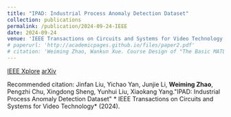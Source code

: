 ```yaml
---
title: "IPAD: Industrial Process Anomaly Detection Dataset"
collection: publications
permalink: /publication/2024-09-24-IEEE
date: 2024-09-24
venue: 'IEEE Transactions on Circuits and Systems for Video Technology'
# paperurl: 'http://academicpages.github.io/files/paper2.pdf'
# citation: 'Weiming Zhao, Wankun Xue. Course Design of "The Basic MATLAB Practice" for Non-Computer-Science Students, Contemporary Education Research and Teaching Practice 2021.09: 38-39'
---
```


[IEEE Xplore](https://ieeexplore.ieee.org/document/10685491) [arXiv](https://arxiv.org/abs/2404.15033)



Recommended citation: Jinfan Liu, Yichao Yan, Junjie Li, **Weiming Zhao**, Pengzhi Chu, Xingdong Sheng, Yunhui Liu, Xiaokang Yang."IPAD: Industrial Process Anomaly Detection Dataset" * IEEE Transactions on Circuits and Systems for Video Technology* (2024).
